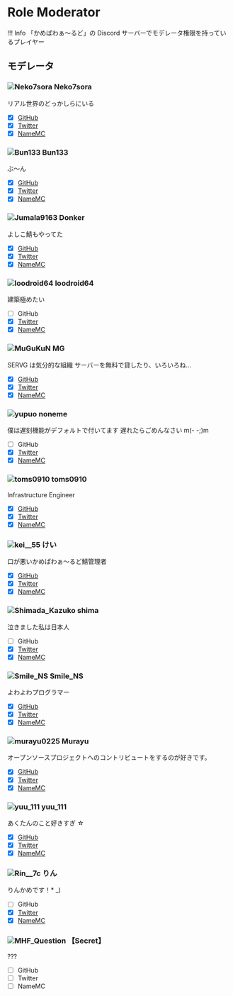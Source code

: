 # Role Moderator

!!! Info
    「かめぱわぁ～るど」の Discord サーバーでモデレータ権限を持っているプレイヤー

## モデレータ

### ![Neko7sora](https://minotar.net/helm/e8071d1e878b4978b56fec717cf84bb8/25) Neko7sora

リアル世界のどっかしらにいる

- [x] [GitHub](https://github.com/Neko7sora)
- [x] [Twitter](https://twitter.com/i/user/1322897723712942087)
- [x] [NameMC](https://namemc.com/profile/e8071d1e878b4978b56fec717cf84bb8)

### ![Bun133](https://minotar.net/helm/0a817aae31f04cbc8fca9a6ba85dd67e/25) Bun133

ぶ～ん

- [x] [GitHub](https://github.com/Bun133)
- [x] [Twitter](https://twitter.com/i/user/1059558479206088704)
- [x] [NameMC](https://namemc.com/profile/0a817aae31f04cbc8fca9a6ba85dd67e)

### ![Jumala9163](https://minotar.net/helm/6322c0e8bf3c4b6396b02c57aef00dce/25) Donker

よしこ鯖もやってた

- [x] [GitHub](https://github.com/Jumala9163)
- [x] [Twitter](https://twitter.com/i/user/1110122540964311040)
- [x] [NameMC](https://namemc.com/profile/6322c0e8bf3c4b6396b02c57aef00dce)

### ![loodroid64](https://minotar.net/helm/84a4d1fd03404fdb99589d1b755b7c1a/25) loodroid64

建築極めたい

- [ ] GitHub
- [x] [Twitter](https://twitter.com/i/user/1380719074074763267)
- [x] [NameMC](https://namemc.com/profile/84a4d1fd03404fdb99589d1b755b7c1a)

### ![MuGuKuN](https://minotar.net/helm/2f0a64c5c4b34df2af3f1f3f351781c2/25) MG

SERVG は気分的な組織
サーバーを無料で貸したり、いろいろね...

- [x] [GitHub](https://github.com/MG8853)
- [x] [Twitter](https://twitter.com/i/user/813763144493301760)
- [x] [NameMC](https://namemc.com/profile/2f0a64c5c4b34df2af3f1f3f351781c2)

### ![yupuo](https://minotar.net/helm/a7f4aec4d5e748e9aa40186f361eb0f3/25) noneme

僕は遅刻機能がデフォルトで付いてます
遅れたらごめんなさい m(- -;)m

- [ ] GitHub
- [x] [Twitter](https://twitter.com/i/user/1483379829794025472)
- [x] [NameMC](https://namemc.com/profile/a7f4aec4d5e748e9aa40186f361eb0f3)

### ![toms0910](https://minotar.net/helm/03b050c8d6374fa0bffd9ff5e668fbc4/25) toms0910

Infrastructure Engineer

- [x] [GitHub](https://github.com/flan0910)
- [x] [Twitter](https://twitter.com/i/user/1311606281895960581)
- [x] [NameMC](https://namemc.com/profile/03b050c8d6374fa0bffd9ff5e668fbc4)

### ![kei__55](https://minotar.net/helm/6e729daabbec42f0acd21b63976c07cd/25) けい

口が悪いかめぱわぁ～るど鯖管理者

- [x] [GitHub](https://github.com/kei-55)
- [x] [Twitter](https://twitter.com/i/user/752987286)
- [x] [NameMC](https://namemc.com/profile/6e729daabbec42f0acd21b63976c07cd)

### ![Shimada_Kazuko](https://minotar.net/helm/6741666a6f4f4a278f8b2577ef7fef5a/25) shima

泣きました私は日本人

- [ ] GitHub
- [x] [Twitter](https://twitter.com/i/user/1521843252135342081)
- [x] [NameMC](https://namemc.com/profile/6741666a6f4f4a278f8b2577ef7fef5a)

### ![Smile_NS](https://minotar.net/helm/3b69eb032ea1484f837e8b5cd37bf2d5/25) Smile_NS

よわよわプログラマー

- [x] [GitHub](https://github.com/Smile-NS)
- [x] [Twitter](https://twitter.com/i/user/1401894763054321671)
- [x] [NameMC](https://namemc.com/profile/3b69eb032ea1484f837e8b5cd37bf2d5)

### ![murayu0225](https://minotar.net/helm/35a553d898b14806a34d38c8f850776a/25) Murayu

オープンソースプロジェクトへのコントリビュートをするのが好きです。

- [x] [GitHub](https://github.com/Murayu0225)
- [x] [Twitter](https://twitter.com/i/user/883246745458622464)
- [x] [NameMC](https://namemc.com/profile/35a553d898b14806a34d38c8f850776a)

### ![yuu_111](https://minotar.net/helm/60e08e7139c44cb9ba5daa3ab523cfbf/25) yuu_111

あくたんのこと好きすぎ ☆

- [x] [GitHub](https://github.com/yuu1111)
- [x] [Twitter](https://twitter.com/i/user/3465024132)
- [x] [NameMC](https://namemc.com/profile/60e08e7139c44cb9ba5daa3ab523cfbf)

### ![Rin__7c](https://minotar.net/helm/0103c7b7d79d4770944d35862edbedc4/25) りん

りんかめです！\* \_)

- [ ] GitHub
- [x] [Twitter](https://twitter.com/i/user/1480902659058323457)
- [x] [NameMC](https://namemc.com/profile/0103c7b7d79d4770944d35862edbedc4)

### ![MHF_Question](https://minotar.net/helm/606e2ff0ed7748429d6ce1d3321c7838/25) 【Secret】

???

- [ ] GitHub
- [ ] Twitter
- [ ] NameMC
